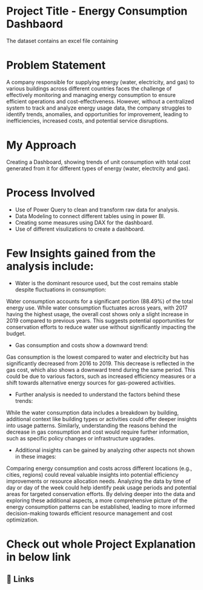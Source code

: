# Project Title - Energy Consumption Dashbaord
The dataset contains an excel file containing 

# Problem Statement
A company responsible for supplying energy (water, electricity, and gas) to various buildings across different countries faces the challenge of effectively monitoring and managing energy consumption to ensure efficient operations and cost-effectiveness. However, without a centralized system to track and analyze energy usage data, the company struggles to identify trends, anomalies, and opportunities for improvement, leading to inefficiencies, increased costs, and potential service disruptions.

# My Approach
Creating a Dashboard, showing trends of unit consumption with total cost generated from it for different types of energy (water, electrcity and gas).

# Process Involved
* Use of Power Query to clean and transform raw data for analysis.
* Data Modeling to connect different tables using in power BI.
* Creating some measures using DAX for the dashboard.
* Use of different visulizations to create a dashboard.

# Few Insights gained from the analysis include:

* Water is the dominant resource used, but the cost remains stable despite fluctuations in consumption:

Water consumption accounts for a significant portion (88.49%) of the total energy use. While water consumption fluctuates across years, with 2017 having the highest usage, the overall cost shows only a slight increase in 2019 compared to previous years. This suggests potential opportunities for conservation efforts to reduce water use without significantly impacting the budget.

* Gas consumption and costs show a downward trend:
  
Gas consumption is the lowest compared to water and electricity but has significantly decreased from 2016 to 2019.
This decrease is reflected in the gas cost, which also shows a downward trend during the same period. This could be due to various factors, such as increased efficiency measures or a shift towards alternative energy sources for gas-powered activities.

* Further analysis is needed to understand the factors behind these trends:
  
While the water consumption data includes a breakdown by building, additional context like building types or activities could offer deeper insights into usage patterns.
Similarly, understanding the reasons behind the decrease in gas consumption and cost would require further information, such as specific policy changes or infrastructure upgrades.

* Additional insights can be gained by analyzing other aspects not shown in these images:
  
Comparing energy consumption and costs across different locations (e.g., cities, regions) could reveal valuable insights into potential efficiency improvements or resource allocation needs.
Analyzing the data by time of day or day of the week could help identify peak usage periods and potential areas for targeted conservation efforts.
By delving deeper into the data and exploring these additional aspects, a more comprehensive picture of the energy consumption patterns can be established, leading to more informed decision-making towards efficient resource management and cost optimization.


#  Check out whole Project Explanation in below link 
## 🔗 Links


